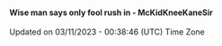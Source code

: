 #### Wise man says only fool rush in - McKidKneeKaneSir
Updated on 03/11/2023 - 00:38:46 (UTC) Time Zone
